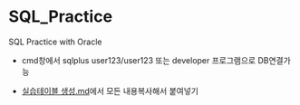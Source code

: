 # SQL_Practice
SQL Practice with Oracle



- cmd창에서 sqlplus user123/user123 또는 developer 프로그램으로 DB연결가능

- [실습테이블 생성.md](https://github.com/LeeSeongSu/SQL_Practice/blob/master/%EC%8B%A4%EC%8A%B5%ED%85%8C%EC%9D%B4%EB%B8%94%20%EC%83%9D%EC%84%B1.md)에서 모든 내용복사해서 붙여넣기


